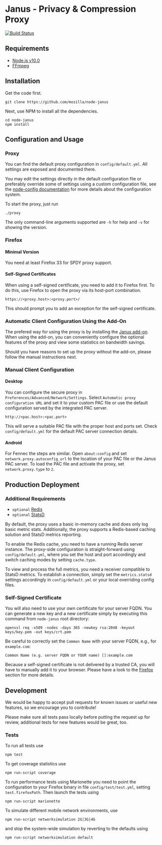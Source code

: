 # Janus - Privacy & Compression Proxy
[![Build Status](https://travis-ci.org/mozilla/node-janus.svg?branch=develop)](https://travis-ci.org/mozilla/node-janus)

## Requirements
* [Node.js v10.0](http://nodejs.org)
* [FFmpeg](http://ffmpeg.org/)

## Installation
Get the code first.

    git clone https://github.com/mozilla/node-janus

Next, use NPM to install all the dependencies.

    cd node-janus  
    npm install

## Configuration and Usage
### Proxy
You can find the default proxy configuration in `config/default.yml`.
All settings are exposed and documented there.

You may edit the settings directly in the default configuration file or
preferably override some of settings using a custom configuration file,
see the [node-config documentation](https://lorenwest.github.io/node-config/latest/)
for more details about the configuration system.

To start the proxy, just run

    ./proxy

The only command-line arguments supported are `-h` for help and `-v` for
showing the version.

### Firefox
#### Minimal Version
You need at least Firefox 33 for SPDY proxy support.

#### Self-Signed Certificates
When using a self-signed certificate, you need to add it to Firefox first. To do
this, use Firefox to open the proxy via its host-port combination.

    https://<proxy.host>:<proxy.port>/

This should prompt you to add an exception for the self-signed certificate.

### Automatic Client Configuration Using the Add-On
The prefered way for using the proxy is by installing the [Janus
add-on](https://addons.mozilla.org/en-US/firefox/addon/janus-proxy-configurator/).
When using the add-on, you can conveniently configure the optional features of
the proxy and view some statistics on bandwidth savings.

Should you have reasons to set up the proxy without the add-on, please follow
the manual instructions next.

### Manual Client Configuration
#### Desktop
You can configure the secure proxy in `Preferences/Advanced/Network/Settings`.
Select `Automatic proxy configuration URL` and set it to your custom PAC file or
use the default configuration served by the integrated PAC server.

    http://<pac.host>:<pac.port>

This will serve a suitable PAC file with the proper host and ports set.
Check `config/default.yml` for the default PAC server connection details.

#### Android
For Fennec the steps are similar. Open `about:config` and set
`network.proxy.autoconfig_url` to the location of your PAC file or the Janus
PAC server.
To load the PAC file and activate the proxy, set `network.proxy.type` to `2`.

## Production Deployment
### Additional Requirements
* `optional` [Redis](http://redis.io)
* `optional` [StatsD](https://github.com/etsy/statsd)

By default, the proxy uses a basic in-memory cache and does only log basic
metric stats. Additionally, the proxy supports a Redis-based caching solution
and StatsD metrics reporting.

To enable the Redis cache, you need to have a running Redis server instance.
The proxy-side configuration is straight-forward using `config/default.yml`,
where you set the host and port accordingly and switch caching modes by setting
`cache.type`.

To view and process the full metrics, you need a receiver compatible to StatsD
metrics. To establish a connection, simply set the `metrics.statsd` settings
accordingly in `config/default.yml` or your local overriding config files.

### Self-Signed Certificate
You will also need to use your own certificate for your server FQDN. You can
generate a new key and a new certificate simply by executing this command from
`node-janus` root directory:

    openssl req -x509 -nodes -days 365 -newkey rsa:2048 -keyout keys/key.pem -out keys/crt.pem

Be careful to correctly set the `Common Name` with your server FQDN, e.g., for
`example.com`:

    Common Name (e.g. server FQDN or YOUR name) []:example.com

Because a self-signed certificate is not delivered by a trusted CA, you will
have to manually add it to your browser. Please have a look to the [Firefox](#firefox)
section for more details.

## Development
We would be happy to accept pull requests for known issues or useful new
features, so we encourage you to contribute!

Please make sure all tests pass locally before putting the request up for
review, additional tests for new features would be great, too.

### Tests
To run all tests use

    npm test

To get coverage statistics use

    npm run-script coverage

To run performance tests using Marionette you need to point the configuration
to your Firefox binary in file `config/test/test.yml`, setting
`test.firefoxPath`. Then launch the tests using

    npm run-script marionette

To simulate different mobile network environments, use

    npm run-script networksimulation 2G|3G|4G

and stop the system-wide simulation by reverting to the defaults using

    npm run-script networksimulation default


